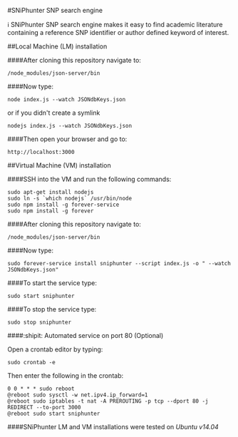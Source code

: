 #SNiPhunter SNP search engine

:information_source: SNiPhunter SNP search engine makes it easy to find academic literature containing a reference SNP identifier or author defined keyword of interest.  
  
##Local Machine (LM) installation

####After cloning this repository navigate to:

    /node_modules/json-server/bin

####Now type:

    node index.js --watch JSONdbKeys.json

or if you didn't create a symlink

    nodejs index.js --watch JSONdbKeys.json

####Then open your browser and go to:

    http://localhost:3000  
  

##Virtual Machine (VM) installation

####SSH into the VM and run the following commands:

    sudo apt-get install nodejs
    sudo ln -s `which nodejs` /usr/bin/node
    sudo npm install -g forever-service
    sudo npm install -g forever

####After cloning this repository navigate to:

    /node_modules/json-server/bin

####Now type:

    sudo forever-service install sniphunter --script index.js -o " --watch JSONdbKeys.json"

####To start the service type:

    sudo start sniphunter

####To stop the service type:

    sudo stop sniphunter

####:shipit: Automated service on port 80 (Optional)

Open a crontab editor by typing:

    sudo crontab -e

Then enter the following in the crontab:

    0 0 * * * sudo reboot
    @reboot sudo sysctl -w net.ipv4.ip_forward=1
    @reboot sudo iptables -t nat -A PREROUTING -p tcp --dport 80 -j REDIRECT --to-port 3000
    @reboot sudo start sniphunter



####SNiPhunter LM and VM installations were tested on *Ubuntu v14.04*